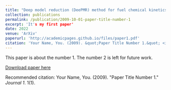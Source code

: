 ```yaml
---
title: "Deep model reduction (DeePMR) method for fuel chemical kinetics"
collection: publications
permalink: /publication/2009-10-01-paper-title-number-1
excerpt: 'It's my first paper'
date: 2022
venue: 'ArXiv'
paperurl: 'http://academicpages.github.io/files/paper1.pdf'
citation: 'Your Name, You. (2009). &quot;Paper Title Number 1.&quot; <i>Journal 1</i>. 1(1).'
---
```

This paper is about the number 1. The number 2 is left for future work.

[Download paper here](http://academicpages.github.io/files/paper1.pdf)

Recommended citation: Your Name, You. (2009). "Paper Title Number 1." <i>Journal 1</i>. 1(1).